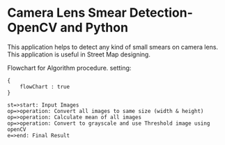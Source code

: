 # Camera Lens Smear Detection- OpenCV and Python

This application helps to detect any kind of small smears on camera lens.
This application is useful in Street Map designing.

Flowchart for Algorithm procedure. 
setting:

    {
        flowChart : true
    }


```flow
st=>start: Input Images
op=>operation: Convert all images to same size (width & height)
op=>operation: Calculate mean of all images
op=>operation: Convert to grayscale and use Threshold image using openCV
e=>end: Final Result
```